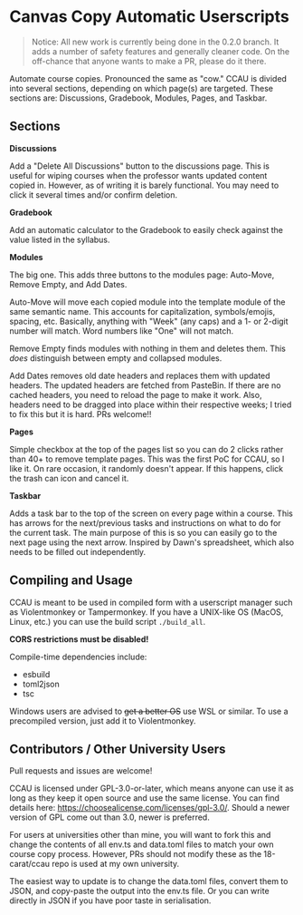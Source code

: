 # Canvas Copy Automatic Userscripts

> Notice: All new work is currently being done in the 0.2.0 branch.
> It adds a number of safety features and generally cleaner code.
> On the off-chance that anyone wants to make a PR, please do it there.

Automate course copies. Pronounced the same as "cow." CCAU is divided
into several sections, depending on which page(s) are targeted. These
sections are: Discussions, Gradebook, Modules, Pages, and Taskbar.

## Sections

**Discussions**

Add a "Delete All Discussions" button to the discussions page. This
is useful for wiping courses when the professor wants updated content
copied in. However, as of writing it is barely functional. You may
need to click it several times and/or confirm deletion.

**Gradebook**

Add an automatic calculator to the Gradebook to easily check against
the value listed in the syllabus.

**Modules**

The big one. This adds three buttons to the modules page: Auto-Move,
Remove Empty, and Add Dates.

Auto-Move will move each copied module
into the template module of the same semantic name. This accounts for
capitalization, symbols/emojis, spacing, etc. Basically, anything
with "Week" (any caps) and a 1- or 2-digit number will match. Word
numbers like "One" will not match.

Remove Empty finds modules with nothing in them and deletes them.
This *does* distinguish between empty and collapsed modules.

Add Dates removes old date headers and replaces them with updated
headers. The updated headers are fetched from PasteBin. If there
are no cached headers, you need to reload the page to make it work.
Also, headers need to be dragged into place within their respective
weeks; I tried to fix this but it is hard. PRs welcome!!

**Pages**

Simple checkbox at the top of the pages list so you can do 2 clicks
rather than 40+ to remove template pages. This was the first PoC for
CCAU, so I like it. On rare occasion, it randomly doesn't appear. If
this happens, click the trash can icon and cancel it.

**Taskbar**

Adds a task bar to the top of the screen on every page within a
course. This has arrows for the next/previous tasks and instructions
on what to do for the current task. The main purpose of this is so
you can easily go to the next page using the next arrow. Inspired by
Dawn's spreadsheet, which also needs to be filled out independently.

## Compiling and Usage

CCAU is meant to be used in compiled form with a userscript manager
such as Violentmonkey or Tampermonkey. If you have a UNIX-like OS
(MacOS, Linux, etc.) you can use the build script `./build_all`.

**CORS restrictions must be disabled!**

Compile-time dependencies include:
- esbuild
- toml2json
- tsc

Windows users are advised to ~~get a better OS~~ use WSL or similar.
To use a precompiled version, just add it to Violentmonkey.

## Contributors / Other University Users

Pull requests and issues are welcome!

CCAU is licensed under GPL-3.0-or-later, which means anyone can use
it as long as they keep it open source and use the same license. You
can find details here: https://choosealicense.com/licenses/gpl-3.0/.
Should a newer version of GPL come out than 3.0, newer is preferred.

For users at universities other than mine, you will want to fork this
and change the contents of all env.ts and data.toml files to match
your own course copy process. However, PRs should not modify these as
the 18-carat/ccau repo is used at my own university.

The easiest way to update is to change the data.toml files, convert
them to JSON, and copy-paste the output into the env.ts file. Or you
can write directly in JSON if you have poor taste in serialisation.
